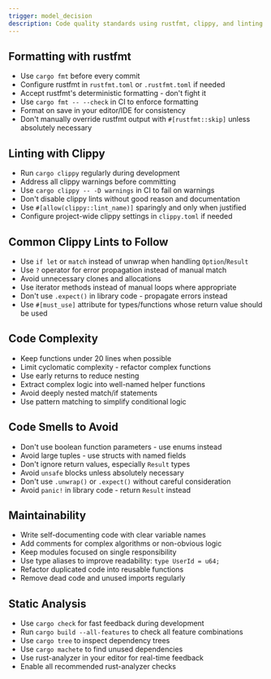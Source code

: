 ```yaml
---
trigger: model_decision
description: Code quality standards using rustfmt, clippy, and linting to maintain consistent, clean, and idiomatic Rust code
---
```


## Formatting with rustfmt

- Use `cargo fmt` before every commit
- Configure rustfmt in `rustfmt.toml` or `.rustfmt.toml` if needed
- Accept rustfmt's deterministic formatting - don't fight it
- Use `cargo fmt -- --check` in CI to enforce formatting
- Format on save in your editor/IDE for consistency
- Don't manually override rustfmt output with `#[rustfmt::skip]` unless absolutely necessary

## Linting with Clippy

- Run `cargo clippy` regularly during development
- Address all clippy warnings before committing
- Use `cargo clippy -- -D warnings` in CI to fail on warnings
- Don't disable clippy lints without good reason and documentation
- Use `#[allow(clippy::lint_name)]` sparingly and only when justified
- Configure project-wide clippy settings in `clippy.toml` if needed

## Common Clippy Lints to Follow

- Use `if let` or `match` instead of unwrap when handling `Option`/`Result`
- Use `?` operator for error propagation instead of manual match
- Avoid unnecessary clones and allocations
- Use iterator methods instead of manual loops where appropriate
- Don't use `.expect()` in library code - propagate errors instead
- Use `#[must_use]` attribute for types/functions whose return value should be used

## Code Complexity

- Keep functions under 20 lines when possible
- Limit cyclomatic complexity - refactor complex functions
- Use early returns to reduce nesting
- Extract complex logic into well-named helper functions
- Avoid deeply nested match/if statements
- Use pattern matching to simplify conditional logic

## Code Smells to Avoid

- Don't use boolean function parameters - use enums instead
- Avoid large tuples - use structs with named fields
- Don't ignore return values, especially `Result` types
- Avoid `unsafe` blocks unless absolutely necessary
- Don't use `.unwrap()` or `.expect()` without careful consideration
- Avoid `panic!` in library code - return `Result` instead

## Maintainability

- Write self-documenting code with clear variable names
- Add comments for complex algorithms or non-obvious logic
- Keep modules focused on single responsibility
- Use type aliases to improve readability: `type UserId = u64;`
- Refactor duplicated code into reusable functions
- Remove dead code and unused imports regularly

## Static Analysis

- Use `cargo check` for fast feedback during development
- Run `cargo build --all-features` to check all feature combinations
- Use `cargo tree` to inspect dependency trees
- Use `cargo machete` to find unused dependencies
- Use rust-analyzer in your editor for real-time feedback
- Enable all recommended rust-analyzer checks